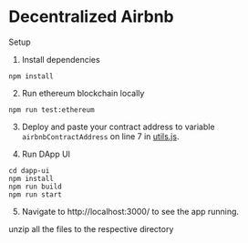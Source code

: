 # Decentralized Airbnb
Setup

1. Install dependencies
```
npm install
```

2. Run ethereum blockchain locally
```
npm run test:ethereum
```

3. Deploy and paste your contract address to variable `airbnbContractAddress` on line 7 in [utils.js](./dapp-ui/plugins/utils.js).


4. Run DApp UI
```
cd dapp-ui
npm install
npm run build
npm run start
```
5. Navigate to http://localhost:3000/ to see the app running.


unzip all the files to the respective directory

